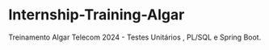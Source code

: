 # Internship-Training-Algar
Treinamento Algar Telecom 2024 - Testes Unitários , PL/SQL e Spring Boot.
